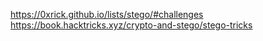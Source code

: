 
https://0xrick.github.io/lists/stego/#challenges
https://book.hacktricks.xyz/crypto-and-stego/stego-tricks
